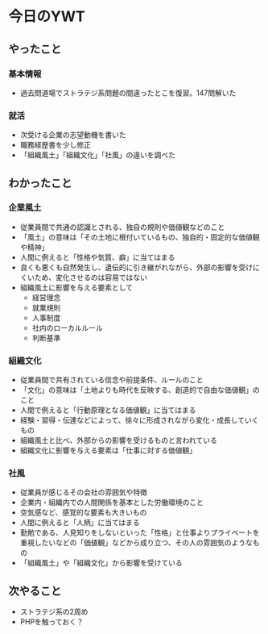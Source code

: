 # 今日のYWT

## やったこと

### 基本情報

- 過去問道場でストラテジ系問題の間違ったとこを復習。147問解いた

### 就活

- 次受ける企業の志望動機を書いた
- 職務経歴書を少し修正
- 「組織風土」「組織文化」「社風」の違いを調べた

## わかったこと

### 企業風土

- 従業員間で共通の認識とされる、独自の規則や価値観などのこと
- 「風土」の意味は「その土地に根付いているもの、独自的・固定的な価値観や精神」
- 人間に例えると「性格や気質、癖」に当てはまる
- 良くも悪くも自然発生し、遺伝的に引き継がれながら、外部の影響を受けにくいため、変化させるのは容易ではない
- 組織風土に影響を与える要素として
  - 経営理念
  - 就業規則
  - 人事制度
  - 社内のローカルルール
  - 判断基準

### 組織文化

- 従業員間で共有されている信念や前提条件、ルールのこと
- 「文化」の意味は「土地よりも時代を反映する、創造的で自由な価値観」のこと
- 人間で例えると「行動原理となる価値観」に当てはまる
- 経験・習得・伝達などによって、徐々に形成されながら変化・成長していくもの
- 組織風土と比べ、外部からの影響を受けるものと言われている
- 組織文化に影響を与える要素は「仕事に対する価値観」

### 社風

- 従業員が感じるその会社の雰囲気や特徴
- 企業内・組織内での人間関係を基本とした労働環境のこと
- 空気感など、感覚的な要素も大きいもの
- 人間に例えると「人柄」に当てはまる
- 勤勉である、人見知りをしないといった「性格」と仕事よりプライベートを重視したいなどの「価値観」などから成り立つ、その人の雰囲気のようなもの
- 「組織風土」や「組織文化」から影響を受けている

## 次やること

- ストラテジ系の2周め
- PHPを触っておく？
